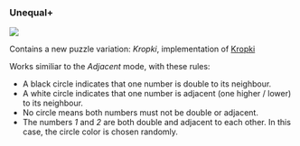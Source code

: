 ### Unequal+
![](https://raw.githubusercontent.com/SteffenBauer/sgtpuzzles-extended/master/screenshots/unequal_plus.png)

Contains a new puzzle variation: *Kropki*, implementation of [Kropki](http://wiki.logic-masters.de/index.php?title=Kropki/de)

Works similiar to the *Adjacent* mode, with these rules:

* A black circle indicates that one number is double to its neighbour.
* A white circle indicates that one number is adjacent (one higher / lower) to its neighbour.
* No circle means both numbers must not be double or adjacent.
* The numbers *1* and *2* are both double and adjacent to each other. In this case, the circle color is chosen randomly.

